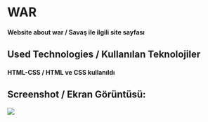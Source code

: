 <h1>WAR</h1>
<h4> Website about war / Savaş ile ilgili site sayfası</h4>


<h2>Used Technologies / Kullanılan Teknolojiler</h2>
<h4>HTML-CSS / HTML ve CSS kullanıldı</h4>

<h2>Screenshot / Ekran Görüntüsü:</h2>

 ![](war.gif)

